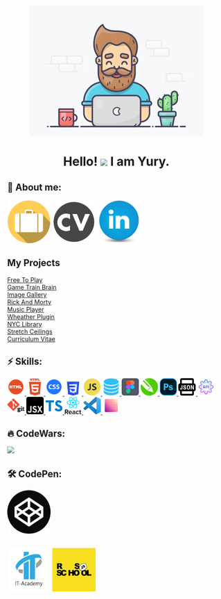 <p align="center"><a target="_blank" href="https://yourunb.github.io/WelcomePortfolio/"><img src="https://github.com/YourunB/YourunB/blob/main/welcome.gif?raw=true" alt="Programming" width="400"/></a></p>
<h1 align="center">Hello! <a target="_blank" rel="noopener noreferrer nofollow" href="https://camo.githubusercontent.com/e8e7b06ecf583bc040eb60e44eb5b8e0ecc5421320a92929ce21522dbc34c891/68747470733a2f2f6d656469612e67697068792e636f6d2f6d656469612f6876524a434c467a6361737252346961377a2f67697068792e676966"><img src="https://camo.githubusercontent.com/e8e7b06ecf583bc040eb60e44eb5b8e0ecc5421320a92929ce21522dbc34c891/68747470733a2f2f6d656469612e67697068792e636f6d2f6d656469612f6876524a434c467a6361737252346961377a2f67697068792e676966" width="30" data-animated-image="" data-canonical-src="https://media.giphy.com/media/hvRJCLFzcasrR4ia7z/giphy.gif" style="max-width: 100%;"></a> I am Yury.</h1>

<p>
<h2>👋 About me: </h2>
   <a target="_blank" href="https://yourunb.github.io/WelcomePortfolio/"><img src="https://github.com/YourunB/Test1/blob/main/images/portfolio.png?raw=true" alt="Portfolio" style="width: 100px;"></a>
   <a target="_blank" href="https://yourunb.github.io/CV/"><img src="https://github.com/YourunB/Test1/blob/main/images/cv.png?raw=true" alt="CV" style="width: 100px;"></a>
   <a target="_blank" href="https://www.linkedin.com/in/yury-butskevich-00b580262/"><img src="https://github.com/YourunB/Test1/blob/main/images/linkedin.png?raw=true" alt="Linkedin" style="width: 100px;"></a>
</p>

<div>
   <h2>My Projects</h2>
   <div><a href="https://yourunb.github.io/Free-To-Play/">Free To Play</a></div>
   <div><a href="https://yourunb.github.io/Memory-Game/Memory-Game/">Game Train Brain</a></div>
   <div><a href="https://yourunb.github.io/Image-Gallery/image-gallery/">Image Gallery</a></div>
   <div><a href="https://yourunb.github.io/Rick_and_Morty/">Rick And Morty</a></div>
   <div><a href="https://yourunb.github.io/Audio-Player/">Music Player</a></div>
   <div><a href="https://yourunb.github.io/WheatherPlugin/">Wheather Plugin</a></div>
   <div><a href="https://yourunb.github.io/NYC-Library/">NYC Library</a></div>
   <div><a href="https://yourunb.github.io/First_project-stretch_ceilings/">Stretch Ceilings</a></div>
   <div><a href="https://yourunb.github.io/CV/">Curriculum Vitae</a></div>
</div>

<p>
  <h2>⚡ Skills:</h2>
   <a target="_blank" href="https://yourunb.github.io/CV/">
      <img src="assets/images/html.png" title="HTML" alt="HTML" width="40" height="40" style="max-width: 100%;">
      <img src="assets/images/html5.png" title="HTML5" alt="HTML5" width="40" height="40" style="max-width: 100%;">
      <img src="assets/images/css.png" title="CSS" alt="CSS" width="40" height="40" style="max-width: 100%;">
      <img src="assets/images/css3.png" title="CSS3" alt="CSS3" width="40" height="40" style="max-width: 100%;">
      <img src="assets/images/js.png" title="JavaScript" alt="JavaScript" width="40" height="40" style="max-width: 100%;">
      <img src="assets/images/db.png" title="Data Base" alt="Data Base" width="40" height="40" style="max-width: 100%;">
      <img src="assets/images/figma.png" title="Figma" alt="Figma" width="40" height="40" style="max-width: 100%;">
      <img src="assets/images/cdraw.png" title="CorelDRAW" alt="CorelDRAW" width="40" height="40" style="max-width: 100%;">
      <img src="assets/images/ps.png" title="PhotoShop" alt="PhotoShop" width="40" height="40" style="max-width: 100%;">
      <img src="assets/images/json.png" title="JSON" alt="JSON" width="40" height="40" style="max-width: 100%;">
      <img src="assets/images/api.png" title="API" alt="API" width="40" height="40" style="max-width: 100%;">
      <img src="assets/images/git.png" title="Git" alt="Git" width="40" height="40" style="max-width: 100%;">
      <img src="assets/images/jsx.png" title="JSX" alt="JSX" width="40" height="40" style="max-width: 100%;">
      <img src="assets/images/ts.png" title="Type Script" alt="Type Script" width="40" height="40" style="max-width: 100%;">
      <img src="assets/images/react.png" title="React" alt="React" width="40" height="40" style="max-width: 100%;">
      <img src="assets/images/vs.png" title="Visual Studio" alt="Visual Studio" width="40" height="40" style="max-width: 100%;">
      <img src="assets/images/pixel-perfect.png" title="Perfect Pixel" alt="Perfect Pixel" width="40" height="40" style="max-width: 100%;">
   </a>
</p>

<p>
  <h2>🔥 CodeWars:</h2>
  <p><a href="https://www.codewars.com/users/rsschool_785da839e5c30a16"><img class="hidden dark:inline-block" src="https://www.codewars.com/users/rsschool_785da839e5c30a16/badges/large?logo=false"></a></p>
</p>
  
<p>
  <h2>🛠️ CodePen: </h2>
  <a target="_blank" href="https://codepen.io/BxYura/pens/public"><img src="https://raw.githubusercontent.com/YourunB/CV/93c96306f28516723ffb218863511a9794ba9194/assets/svg/codepen.svg" alt="CodePen" style="width: 100px;"></a>
</p>

<h2></h2>
<p>
  <a href="https://www.it-academy.by"><img src="https://github.com/YourunB/Test1/blob/main/images/ItAcademy.jpg?raw=true" alt="IT Academy" style="width: 100px;"></a>
  <a href="https://rs.school"><img src="https://github.com/YourunB/Test1/blob/main/images/RsSchool.jpg?raw=true" alt="RS Schoole" style="width: 100px;"></a>
</p>
